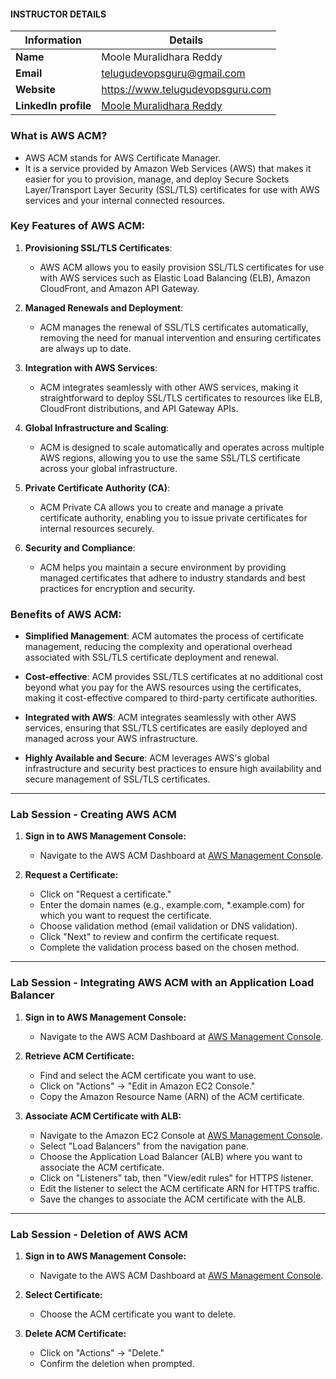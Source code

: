 #### INSTRUCTOR DETAILS

|  Information             | Details                                                                      |
|----------------------    |------------------------------------------------------------------------------|
| **Name**                 | Moole Muralidhara Reddy                                                      |
| **Email**                | telugudevopsguru@gmail.com                                                |
| **Website**              | https://www.telugudevopsguru.com               |
| **LinkedIn profile**     | [Moole Muralidhara Reddy](https://www.linkedin.com/in/moole-muralidhara-reddy) |

### What is AWS ACM?
- AWS ACM stands for AWS Certificate Manager.
- It is a service provided by Amazon Web Services (AWS) that makes it easier for you to provision, manage, and deploy Secure Sockets Layer/Transport Layer Security (SSL/TLS) certificates for use with AWS services and your internal connected resources.

### Key Features of AWS ACM:

1. **Provisioning SSL/TLS Certificates**:
   - AWS ACM allows you to easily provision SSL/TLS certificates for use with AWS services such as Elastic Load Balancing (ELB), Amazon CloudFront, and Amazon API Gateway.

2. **Managed Renewals and Deployment**:
   - ACM manages the renewal of SSL/TLS certificates automatically, removing the need for manual intervention and ensuring certificates are always up to date.

3. **Integration with AWS Services**:
   - ACM integrates seamlessly with other AWS services, making it straightforward to deploy SSL/TLS certificates to resources like ELB, CloudFront distributions, and API Gateway APIs.

4. **Global Infrastructure and Scaling**:
   - ACM is designed to scale automatically and operates across multiple AWS regions, allowing you to use the same SSL/TLS certificate across your global infrastructure.

5. **Private Certificate Authority (CA)**:
   - ACM Private CA allows you to create and manage a private certificate authority, enabling you to issue private certificates for internal resources securely.

6. **Security and Compliance**:
   - ACM helps you maintain a secure environment by providing managed certificates that adhere to industry standards and best practices for encryption and security.

### Benefits of AWS ACM:

- **Simplified Management**: ACM automates the process of certificate management, reducing the complexity and operational overhead associated with SSL/TLS certificate deployment and renewal.

- **Cost-effective**: ACM provides SSL/TLS certificates at no additional cost beyond what you pay for the AWS resources using the certificates, making it cost-effective compared to third-party certificate authorities.

- **Integrated with AWS**: ACM integrates seamlessly with other AWS services, ensuring that SSL/TLS certificates are easily deployed and managed across your AWS infrastructure.

- **Highly Available and Secure**: ACM leverages AWS's global infrastructure and security best practices to ensure high availability and secure management of SSL/TLS certificates.
----
### Lab Session - Creating AWS ACM

1. **Sign in to AWS Management Console:**
   - Navigate to the AWS ACM Dashboard at [AWS Management Console](https://console.aws.amazon.com/acm/).

2. **Request a Certificate:**
   - Click on "Request a certificate."
   - Enter the domain names (e.g., example.com, *.example.com) for which you want to request the certificate.
   - Choose validation method (email validation or DNS validation).
   - Click "Next" to review and confirm the certificate request.
   - Complete the validation process based on the chosen method.
----
### Lab Session - Integrating AWS ACM with an Application Load Balancer

1. **Sign in to AWS Management Console:**
   - Navigate to the AWS ACM Dashboard at [AWS Management Console](https://console.aws.amazon.com/acm/).

2. **Retrieve ACM Certificate:**
   - Find and select the ACM certificate you want to use.
   - Click on "Actions" -> "Edit in Amazon EC2 Console."
   - Copy the Amazon Resource Name (ARN) of the ACM certificate.

3. **Associate ACM Certificate with ALB:**
   - Navigate to the Amazon EC2 Console at [AWS Management Console](https://console.aws.amazon.com/ec2/).
   - Select "Load Balancers" from the navigation pane.
   - Choose the Application Load Balancer (ALB) where you want to associate the ACM certificate.
   - Click on "Listeners" tab, then "View/edit rules" for HTTPS listener.
   - Edit the listener to select the ACM certificate ARN for HTTPS traffic.
   - Save the changes to associate the ACM certificate with the ALB.
----
### Lab Session - Deletion of AWS ACM

1. **Sign in to AWS Management Console:**
   - Navigate to the AWS ACM Dashboard at [AWS Management Console](https://console.aws.amazon.com/acm/).

2. **Select Certificate:**
   - Choose the ACM certificate you want to delete.

3. **Delete ACM Certificate:**
   - Click on "Actions" -> "Delete."
   - Confirm the deletion when prompted.

